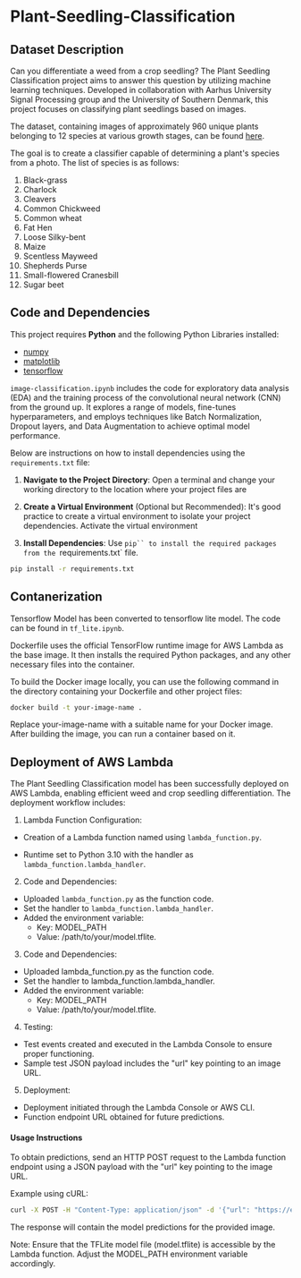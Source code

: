 # Plant-Seedling-Classification

## Dataset Description

Can you differentiate a weed from a crop seedling? The Plant Seedling Classification project aims to answer this question by utilizing machine learning techniques. Developed in collaboration with Aarhus University Signal Processing group and the University of Southern Denmark, this project focuses on classifying plant seedlings based on images.

The dataset, containing images of approximately 960 unique plants belonging to 12 species at various growth stages, can be found [here](https://www.kaggle.com/c/plant-seedlings-classification/data).

The goal is to create a classifier capable of determining a plant's species from a photo. The list of species is as follows:

1. Black-grass
2. Charlock
3. Cleavers
4. Common Chickweed
5. Common wheat
6. Fat Hen
7. Loose Silky-bent
8. Maize
9. Scentless Mayweed
10. Shepherds Purse
11. Small-flowered Cranesbill
12. Sugar beet

## Code and Dependencies

This project requires **Python** and the following Python Libraries installed:

- [numpy](http://www.numpy.org/)
- [matplotlib](http://matplotlib.org/)
- [tensorflow](https://www.tensorflow.org/)

`image-classification.ipynb` includes the code for exploratory data analysis (EDA) and the training process of the convolutional neural network (CNN) from the ground up. It explores a range of models, fine-tunes hyperparameters, and employs techniques like Batch Normalization, Dropout layers, and Data Augmentation to achieve optimal model performance.

Below are instructions on how to install dependencies using the `requirements.txt` file:

1. **Navigate to the Project Directory**:
  Open a terminal and change your working directory to the location where your project files are

2. **Create a Virtual Environment** (Optional but Recommended): It's good practice to create a virtual environment to isolate your project dependencies. Activate the virtual environment

3. **Install Dependencies**: Use `pip`` to install the required packages from the `requirements.txt` file.

``` bash
pip install -r requirements.txt
```

## Contanerization

Tensorflow Model has been converted to tensorflow lite model. The code can be found in `tf_lite.ipynb`.

 Dockerfile uses the official TensorFlow runtime image for AWS Lambda as the base image. It then installs the required Python packages, and any other necessary files into the container.

 To build the Docker image locally, you can use the following command in the directory containing your Dockerfile and other project files:

 ``` bash
 docker build -t your-image-name .
 ```
Replace your-image-name with a suitable name for your Docker image. After building the image, you can run a container based on it.

## Deployment of AWS Lambda

The Plant Seedling Classification model has been successfully deployed on AWS Lambda, enabling efficient weed and crop seedling differentiation. The deployment workflow includes:

1. Lambda Function Configuration:

- Creation of a Lambda function named <your-function-name> using `lambda_function.py`.

- Runtime set to Python 3.10 with the handler as `lambda_function.lambda_handler`.

2. Code and Dependencies:

- Uploaded `lambda_function.py` as the function code.
- Set the handler to `lambda_function.lambda_handler`.
- Added the environment variable:
  - Key: MODEL_PATH
  - Value: /path/to/your/model.tflite.

3. Code and Dependencies:

- Uploaded lambda_function.py as the function code.
- Set the handler to lambda_function.lambda_handler.
- Added the environment variable:
    - Key: MODEL_PATH
    - Value: /path/to/your/model.tflite.

4. Testing:

- Test events created and executed in the Lambda Console to ensure proper functioning.
- Sample test JSON payload includes the "url" key pointing to an image URL.

5. Deployment:

- Deployment initiated through the Lambda Console or AWS CLI.
- Function endpoint URL obtained for future predictions.

#### Usage Instructions

To obtain predictions, send an HTTP POST request to the Lambda function endpoint using a JSON payload with the "url" key pointing to the image URL.

Example using cURL:

``` bash
curl -X POST -H "Content-Type: application/json" -d '{"url": "https://example.com/image.jpg"}' <YOUR_LAMBDA_ENDPOINT>
```
The response will contain the model predictions for the provided image.

Note: Ensure that the TFLite model file (model.tflite) is accessible by the Lambda function. Adjust the MODEL_PATH environment variable accordingly.







